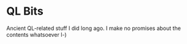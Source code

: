 QL Bits
=======

Ancient QL-related stuff I did long ago. I make no promises about the
contents whatsoever l-)
